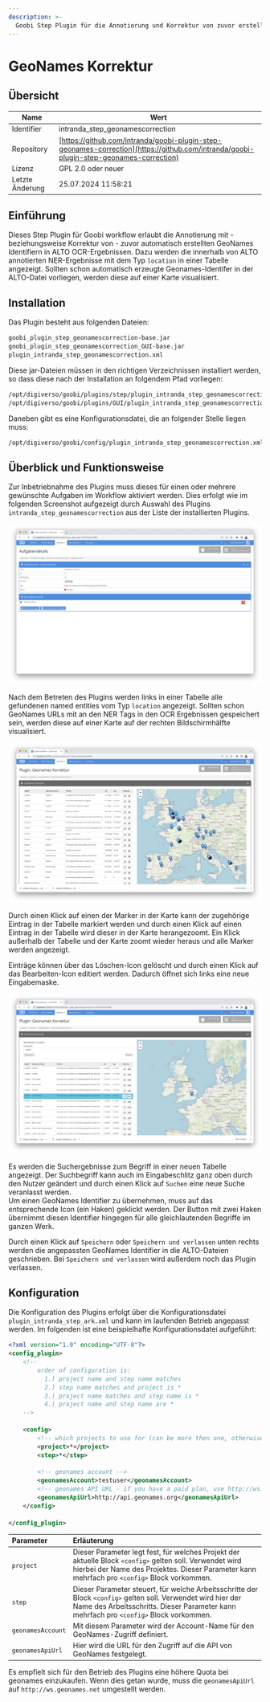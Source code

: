 ```yaml
---
description: >-
  Goobi Step Plugin für die Annotierung und Korrektur von zuvor erstellten GeoNames Identifiern in ALTO OCR-Ergebnissen
---
```


# GeoNames Korrektur

## Übersicht

Name                     | Wert
-------------------------|-----------
Identifier               | intranda_step_geonamescorrection
Repository               | [https://github.com/intranda/goobi-plugin-step-geonames-correction](https://github.com/intranda/goobi-plugin-step-geonames-correction)
Lizenz              | GPL 2.0 oder neuer 
Letzte Änderung    | 25.07.2024 11:58:21


## Einführung
Dieses Step Plugin für Goobi workflow erlaubt die Annotierung mit - beziehungsweise Korrektur von - zuvor automatisch erstellten GeoNames Identifiern in ALTO OCR-Ergebnissen. Dazu werden die innerhalb von ALTO annotierten NER-Ergebnisse mit dem Typ `location` in einer Tabelle angezeigt. Sollten schon automatisch erzeugte Geonames-Identifer in der ALTO-Datei vorliegen, werden diese auf einer Karte visualisiert.


## Installation
Das Plugin besteht aus folgenden Dateien:

```bash
goobi_plugin_step_geonamescorrection-base.jar
goobi_plugin_step_geonamescorrection_GUI-base.jar
plugin_intranda_step_geonamescorrection.xml
```

Diese jar-Dateien müssen in den richtigen Verzeichnissen installiert werden, so dass diese nach der Installation an folgendem Pfad vorliegen:

```bash
/opt/digiverso/goobi/plugins/step/plugin_intranda_step_geonamescorrection-base.jar
/opt/digiverso/goobi/plugins/GUI/plugin_intranda_step_geonamescorrection-gui.jar
```

Daneben gibt es eine Konfigurationsdatei, die an folgender Stelle liegen muss:

```bash
/opt/digiverso/goobi/config/plugin_intranda_step_geonamescorrection.xml
```


## Überblick und Funktionsweise
Zur Inbetriebnahme des Plugins muss dieses für einen oder mehrere gewünschte Aufgaben im Workflow aktiviert werden. Dies erfolgt wie im folgenden Screenshot aufgezeigt durch Auswahl des Plugins `intranda_step_geonamescorrection` aus der Liste der installierten Plugins.

![Integration des Plugins in den Workflow](images/goobi-plugin-step-geonames-correction_screen3_de.png)

Nach dem Betreten des Plugins werden links in einer Tabelle alle gefundenen named entities vom Typ `location` angezeigt. Sollten schon GeoNames URLs mit an den NER Tags in den OCR Ergebnissen gespeichert sein, werden diese auf einer Karte auf der rechten Bildschirmhälfte visualisiert.

![Anzeige der vorhandenen Koordinaten](images/goobi-plugin-step-geonames-correction_screen2_de.png)

Durch einen Klick auf einen der Marker in der Karte kann der zugehörige Eintrag in der Tabelle markiert werden und durch einen Klick auf einen Eintrag in der Tabelle wird dieser in der Karte herangezoomt. Ein Klick außerhalb der Tabelle und der Karte zoomt wieder heraus und alle Marker werden angezeigt.

Einträge können über das Löschen-Icon gelöscht und durch einen Klick auf das Bearbeiten-Icon editiert werden. Dadurch öffnet sich links eine neue Eingabemaske.

![Bearbeitung von Datensätzen](images/goobi-plugin-step-geonames-correction_screen1_de.png)

Es werden die Suchergebnisse zum Begriff in einer neuen Tabelle angezeigt. Der Suchbegriff kann auch im Eingabeschlitz ganz oben durch den Nutzer geändert und durch einen Klick auf `Suchen` eine neue Suche veranlasst werden.  
Um einen GeoNames Identifier zu übernehmen, muss auf das entsprechende Icon (ein Haken) geklickt werden. Der Button mit zwei Haken übernimmt diesen Identifier hingegen für alle gleichlautenden Begriffe im ganzen Werk.

Durch einen Klick auf `Speichern` oder `Speichern und verlassen` unten rechts werden die angepassten GeoNames Identifier in die ALTO-Dateien geschrieben. Bei `Speichern und verlassen` wird außerdem noch das Plugin verlassen.


## Konfiguration
Die Konfiguration des Plugins erfolgt über die Konfigurationsdatei `plugin_intranda_step_ark.xml` und kann im laufenden Betrieb angepasst werden. Im folgenden ist eine beispielhafte Konfigurationsdatei aufgeführt:

```xml
<?xml version="1.0" encoding="UTF-8"?>
<config_plugin>
    <!--
        order of configuration is:
          1.) project name and step name matches
          2.) step name matches and project is *
          3.) project name matches and step name is *
          4.) project name and step name are *
	-->

    <config>
        <!-- which projects to use for (can be more then one, otherwise use *) -->
        <project>*</project>
        <step>*</step>

        <!-- geonames account -->
        <geonamesAccount>testuser</geonamesAccount>
        <!-- geonames API URL - if you have a paid plan, use http://ws.geonames.net here -->
        <geonamesApiUrl>http://api.geonames.org</geonamesApiUrl>
    </config>

</config_plugin>
```

| Parameter | Erläuterung |
| :--- | :--- |
| `project` | Dieser Parameter legt fest, für welches Projekt der aktuelle Block `<config>` gelten soll. Verwendet wird hierbei der Name des Projektes. Dieser Parameter kann mehrfach pro `<config>` Block vorkommen. |
| `step` | Dieser Parameter steuert, für welche Arbeitsschritte der Block `<config>` gelten soll. Verwendet wird hier der Name des Arbeitsschritts. Dieser Parameter kann mehrfach pro `<config>` Block vorkommen. |
| `geonamesAccount` | Mit diesem Parameter wird der Account-Name für den GeoNames-Zugriff definiert.  |
| `geonamesApiUrl` | Hier wird die URL für den Zugriff auf die API von GeoNames festgelegt.  |

Es empfielt sich für den Betrieb des Plugins eine höhere Quota bei geonames einzukaufen. Wenn dies getan wurde, muss die `geonamesApiUrl` auf  `http://ws.geonames.net` umgestellt werden.